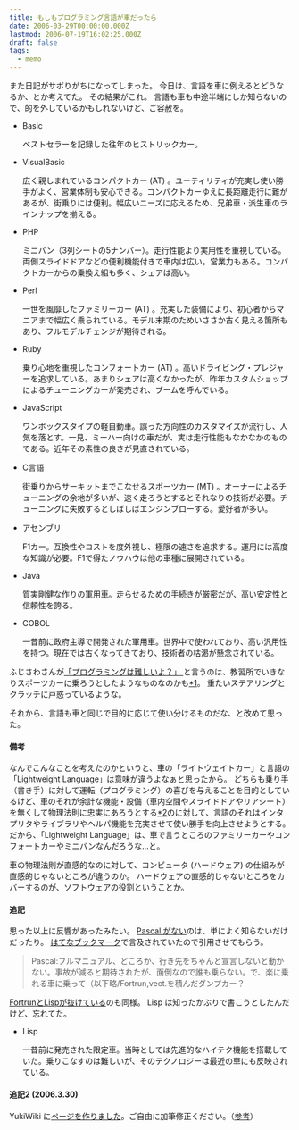 ```yaml
---
title: もしもプログラミング言語が車だったら
date: 2006-03-29T00:00:00.000Z
lastmod: 2006-07-19T16:02:25.000Z
draft: false
tags:
  - memo
---
```


また日記がサボりがちになってしまった。 今日は、言語を車に例えるとどうなるか、とか考えてた。 その結果がこれ。 言語も車も中途半端にしか知らないので、的を外しているかもしれないけど、ご容赦を。

- Basic

  ベストセラーを記録した往年のヒストリックカー。

- VisualBasic

  広く親しまれているコンパクトカー (AT) 。ユーティリティが充実し使い勝手がよく、営業体制も安心できる。コンパクトカーゆえに長距離走行に難があるが、街乗りには便利。幅広いニーズに応えるため、兄弟車・派生車のラインナップを揃える。

- PHP

  ミニバン（3列シートの5ナンバー）。走行性能より実用性を重視している。両側スライドドアなどの便利機能付きで車内は広い。営業力もある。コンパクトカーからの乗換え組も多く、シェアは高い。

- Perl

  一世を風靡したファミリーカー (AT) 。充実した装備により、初心者からマニアまで幅広く乗られている。モデル末期のためいささか古く見える箇所もあり、フルモデルチェンジが期待される。

- Ruby

  乗り心地を重視したコンフォートカー (AT) 。高いドライビング・プレジャーを追求している。あまりシェアは高くなかったが、昨年カスタムショップによるチューニングカーが発売され、ブームを呼んでいる。

- JavaScript

  ワンボックスタイプの軽自動車。誤った方向性のカスタマイズが流行し、人気を落とす。一見、ミーハー向けの車だが、実は走行性能もなかなかのものである。近年その素性の良さが見直されている。

- C言語

  街乗りからサーキットまでこなせるスポーツカー (MT) 。オーナーによるチューニングの余地が多いが、速く走ろうとするとそれなりの技術が必要。チューニングに失敗するとしばしばエンジンブローする。愛好者が多い。

- アセンブリ

  F1カー。互換性やコストを度外視し、極限の速さを追求する。運用には高度な知識が必要。F1で得たノウハウは他の車種に展開されている。

- Java

  質実剛健な作りの軍用車。走らせるための手続きが厳密だが、高い安定性と信頼性を誇る。

- COBOL

  一昔前に政府主導で開発された軍用車。世界中で使われており、高い汎用性を持つ。現在では古くなってきており、技術者の枯渇が懸念されている。

ふじさわさんが[「プログラミングは難しいよ？」 ](http://nnri.dip.jp/~yf/momoka.cgi?op=readmsg&id=1018)と言うのは、教習所でいきなりスポーツカーに乗ろうとしたようなものなのかも[\*1](# "初めての言語にCが向いていないと言っている訳じゃない。念のため。")。 重たいステアリングとクラッチに戸惑っているような。

それから、言語も車と同じで目的に応じて使い分けるものだな、と改めて思った。

#### 備考

なんでこんなことを考えたのかというと、車の「ライトウェイトカー」と言語の「Lightweight Language」は意味が違うよなぁと思ったから。 どちらも乗り手（書き手）に対して運転（プログラミング）の喜びを与えることを目的としているけど、車のそれが余計な機能・設備（車内空間やスライドドアやリアシート）を無くして物理法則に忠実にあろうとする[\*2](# "サスペンションやLSDなどのスポーツ系の装備は付けるけど")のに対して、言語のそれはインタプリタやライブラリやヘルパ機能を充実させて使い勝手を向上させようとする。 だから、「Lightweight Language」は、車で言うところのファミリーカーやコンフォートカーやミニバンなんだろうな…と。

車の物理法則が直感的なのに対して、コンピュータ (ハードウェア) の仕組みが直感的じゃないところが違うのか。 ハードウェアの直感的じゃないところをカバーするのが、ソフトウェアの役割ということか。

#### 追記

思った以上に反響があったみたい。 [Pascal がない](https://www.machu.jp/diary/20060329.html#c02 "[Leibniz] Pascalがないのはなぜ？Delphiとか高性能だと思うけど")のは、単によく知らないだけだったり。 [はてなブックマーク](http://b.hatena.ne.jp/REV/20060330#bookmark-1658446)で言及されていたので引用させてもらう。

> Pascal:フルマニュアル、どころか、行き先をちゃんと宣言しないと動かない。事故が減ると期待されたが、面倒なので誰も乗らない。で、楽に乗れる車に乗って（以下略/Fortrun,vect.を積んだダンプカー？

[FortrunとLispが抜けている](http://b.hatena.ne.jp/finalvent/20060330#bookmark-1658446)のも同様。 Lisp は知ったかぶりで書こうとしたんだけど、忘れてた。

- Lisp

  一昔前に発売された限定車。当時としては先進的なハイテク機能を搭載していた。乗りこなすのは難しいが、そのテクノロジーは最近の車にも反映されている。

#### 追記2 (2006.3.30)

YukiWiki に[ページを作りました](http://www.hyuki.com/yukiwiki/wiki.cgi?%a5%d7%a5%ed%a5%b0%a5%e9%a5%df%a5%f3%a5%b0%b8%c0%b8%ec%a4%ac%bc%d6%a4%c0%a4%c3%a4%bf%a4%e9)。ご自由に加筆修正ください。（[参考](/posts/20060330/p01)）
